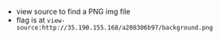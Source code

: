 - view source to find a PNG img file
- flag is at `view-source:http://35.190.155.168/a208306b97/background.png`
